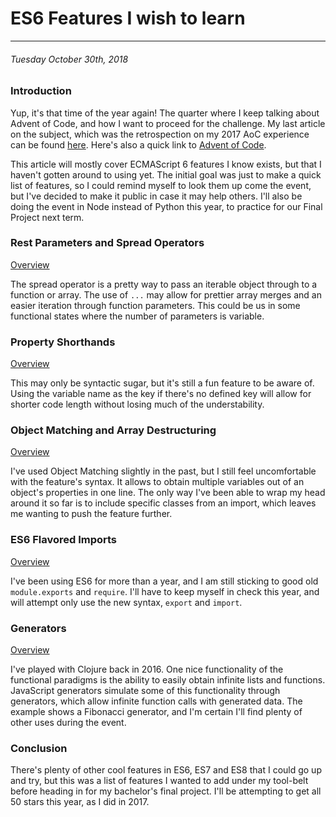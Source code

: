 # ES6 Features I wish to learn
------------

###### Tuesday October 30th, 2018

### Introduction

Yup, it's that time of the year again!
The quarter where I keep talking about Advent of Code, and how I want to proceed for the challenge.
My last article on the subject, which was the retrospection on my 2017 AoC experience can be found [here](/blog/retrospecting-on-advent-of-code-2017).
Here's also a quick link to [Advent of Code](http://www.adventofcode.com).

This article will mostly cover ECMAScript 6 features I know exists, but that I haven't gotten around to using yet.
The initial goal was just to make a quick list of features, so I could remind myself to look them up come the event, but I've decided to make it public in case it may help others.
I'll also be doing the event in Node instead of Python this year, to practice for our Final Project next term.

### Rest Parameters and Spread Operators

[Overview](http://es6-features.org/#SpreadOperator)

The spread operator is a pretty way to pass an iterable object through to a function or array.
The use of `...` may allow for prettier array merges and an easier iteration through function parameters.
This could be us in some functional states where the number of parameters is variable.

### Property Shorthands

[Overview](http://es6-features.org/#PropertyShorthand)

This may only be syntactic sugar, but it's still a fun feature to be aware of.
Using the variable name as the key if there's no defined key will allow for shorter code length without losing much of the understability.

### Object Matching and Array Destructuring

[Overview](http://es6-features.org/#ObjectMatchingShorthandNotation)

I've used Object Matching slightly in the past, but I still feel uncomfortable with the feature's syntax.
It allows to obtain multiple variables out of an object's properties in one line.
The only way I've been able to wrap my head around it so far is to include specific classes from an import,
which leaves me wanting to push the feature further.

### ES6 Flavored Imports

[Overview](http://es6-features.org/#ValueExportImport)

I've been using ES6 for more than a year, and I am still sticking to good old `module.exports` and `require`.
I'll have to keep myself in check this year, and will attempt only use the new syntax, `export` and `import`.

### Generators

[Overview](http://es6-features.org/#GeneratorFunctionIteratorProtocol)

I've played with Clojure back in 2016.
One nice functionality of the functional paradigms is the ability to easily obtain infinite lists and functions.
JavaScript generators simulate some of this functionality through generators, which allow infinite function calls with generated data.
The example shows a Fibonacci generator, and I'm certain I'll find plenty of other uses during the event.

### Conclusion

There's plenty of other cool features in ES6, ES7 and ES8 that I could go up and try, but this was a list of features I wanted to add under my tool-belt before heading in for my bachelor's final project.
I'll be attempting to get all 50 stars this year, as I did in 2017.
